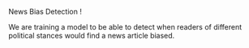 News Bias Detection ! 

We are training a model to be able to detect when readers of different political stances would find a news article biased.
